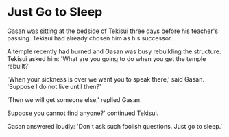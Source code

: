 # Just Go to Sleep

Gasan was sitting at the bedside of Tekisui three days before his teacher's passing. Tekisui had already chosen him as his successor.

A temple recently had burned and Gasan was busy rebuilding the structure. Tekisui asked him: 'What are you going to do when you get the temple rebuilt?'

'When your sickness is over we want you to speak there,’ said Gasan. 'Suppose I do not live until then?'

‘Then we will get someone else,' replied Gasan.

Suppose you cannot find anyone?' continued Tekisui.

Gasan answered loudly: 'Don't ask such foolish questions. Just go to sleep.'